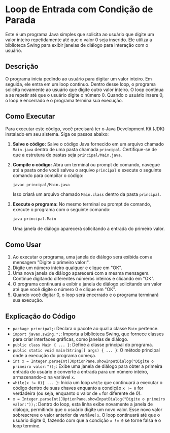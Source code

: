 # Loop de Entrada com Condição de Parada

Este é um programa Java simples que solicita ao usuário que digite um valor inteiro repetidamente até que o valor 0 seja inserido. Ele utiliza a biblioteca Swing para exibir janelas de diálogo para interação com o usuário.

## Descrição

O programa inicia pedindo ao usuário para digitar um valor inteiro. Em seguida, ele entra em um loop contínuo. Dentro desse loop, o programa solicita novamente ao usuário que digite outro valor inteiro. O loop continua a se repetir até que o usuário digite o número 0. Quando o usuário insere 0, o loop é encerrado e o programa termina sua execução.

## Como Executar

Para executar este código, você precisará ter o Java Development Kit (JDK) instalado em seu sistema. Siga os passos abaixo:

1.  **Salve o código:** Salve o código Java fornecido em um arquivo chamado `Main.java` dentro de uma pasta chamada `principal`. Certifique-se de que a estrutura de pastas seja `principal/Main.java`.
2.  **Compile o código:** Abra um terminal ou prompt de comando, navegue até a pasta onde você salvou o arquivo `principal` e execute o seguinte comando para compilar o código:

    ```bash
    javac principal/Main.java
    ```

    Isso criará um arquivo chamado `Main.class` dentro da pasta `principal`.

3.  **Execute o programa:** No mesmo terminal ou prompt de comando, execute o programa com o seguinte comando:

    ```bash
    java principal.Main
    ```

    Uma janela de diálogo aparecerá solicitando a entrada do primeiro valor.

## Como Usar

1.  Ao executar o programa, uma janela de diálogo será exibida com a mensagem "Digite o primeiro valor:".
2.  Digite um número inteiro qualquer e clique em "OK".
3.  Uma nova janela de diálogo aparecerá com a mesma mensagem. Continue digitando diferentes números inteiros e clicando em "OK".
4.  O programa continuará a exibir a janela de diálogo solicitando um valor até que você digite o número 0 e clique em "OK".
5.  Quando você digitar 0, o loop será encerrado e o programa terminará sua execução.

## Explicação do Código

* `package principal;`: Declara o pacote ao qual a classe `Main` pertence.
* `import javax.swing.*;`: Importa a biblioteca Swing, que fornece classes para criar interfaces gráficas, como janelas de diálogo.
* `public class Main { ... }`: Define a classe principal do programa.
* `public static void main(String[] args) { ... }`: O método principal onde a execução do programa começa.
* `int x = Integer.parseInt(JOptionPane.showInputDialog("Digite o primeiro valor:"));`: Exibe uma janela de diálogo para obter a primeira entrada do usuário e converte a entrada para um número inteiro, armazenando-o na variável `x`.
* `while(x != 0){ ... }`: Inicia um loop `while` que continuará a executar o código dentro de suas chaves enquanto a condição `x != 0` for verdadeira (ou seja, enquanto o valor de `x` for diferente de 0).
* `x = Integer.parseInt(JOptionPane.showInputDialog("Digite o primeiro valor:"));`: Dentro do loop, esta linha exibe novamente a janela de diálogo, permitindo que o usuário digite um novo valor. Esse novo valor sobrescreve o valor anterior da variável `x`. O loop continuará até que o usuário digite 0, fazendo com que a condição `x != 0` se torne falsa e o loop termine.
